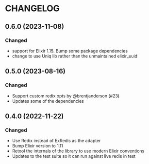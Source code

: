 # CHANGELOG

## 0.6.0 (2023-11-08)

### Changed
- support for Elixir 1.15. Bump some package dependencies
- change to use Uniq lib rather than the unmaintained elixir_uuid

## 0.5.0 (2023-08-16)

### Changed

* Support custom redix opts by @brentjanderson (#23)
* Updates some of the dependencies
## 0.4.0 (2022-11-22)

### Changed

* Use Redix instead of ExRedis as the adapter
* Bump Elixir version to 1.11
* Retool the internals of the library to use modern Elixir conventions
* Updates to the test suite so it can run against live redis in test
